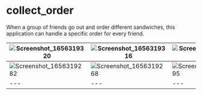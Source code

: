 # collect_order
When a group of friends go out and order different sandwiches, this application can handle a specific order for every friend.


|![Screenshot_1656319320](https://user-images.githubusercontent.com/46113474/180616252-930edbf6-21ae-415d-89a1-fcb9a8950ef0.png)|![Screenshot_1656319316](https://user-images.githubusercontent.com/46113474/180616269-3761c860-596e-4421-80d8-becd84bc8315.png)|![Screenshot_1656319331](https://user-images.githubusercontent.com/46113474/180616275-70e07e79-af59-4216-a70b-a554fb8764d2.png)|
| --- | --- | --- |
|![Screenshot_1656319282](https://user-images.githubusercontent.com/46113474/180616311-0d1b3d02-6fe8-481e-99a3-f5ca52ada9c4.png)|![Screenshot_1656319268](https://user-images.githubusercontent.com/46113474/180616322-c23e99c1-c820-4f3d-bc46-65c637d5228b.png)|![Screenshot_1656319295](https://user-images.githubusercontent.com/46113474/180616332-886d1518-a5c5-4ca0-9545-3f1cc35fdd76.png)|
| --- | --- | --- |
